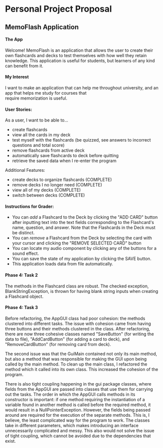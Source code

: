 # Personal Project Proposal

## MemoFlash Application


#### The App

Welcome! MemoFlash is an application that allows the user to create their own flashcards and decks to test themselves 
with how well they retain knowledge. This application is useful for students, but learners of any kind can benefit from it.

#### My Interest

I want to make an application that can help me throughout university, and an app that helps me study for courses that  
require memorization is useful.


#### User Stories:  

As a user, I want to be able to... 
- create flashcards
- view all the cards in my deck
- test myself with the flashcards (be quizzed, see answers to incorrect questions and total score)
- remove flashcards from active deck
- automatically save flashcards to deck before quitting
- retrieve the saved data when I re-enter the program

Additional Features: 
- create decks to organize flashcards (COMPLETE)
- remove decks I no longer need (COMPLETE)
- view all of my decks (COMPLETE)
- switch between decks (COMPLETE)

#### Instructions for Grader:
- You can *add* a Flashcard to the Deck by clicking the "ADD CARD" button after inputting text into the text fields 
corresponding to the Flashcard's name, question, and answer. Note that the Flashcards in the Deck must be distinct.
- You can *remove* a Flashcard from the Deck by selecting the card with your cursor and clicking the "REMOVE SELECTED 
CARD" button
- You can locate my audio component by clicking any of the buttons for a sound effect.
- You can save the state of my application by clicking the SAVE button.
- This application loads data from file automatically.

#### Phase 4: Task 2
The methods in the Flashcard class are robust. The checked exception, BlankStringException, is thrown for having 
blank string inputs when creating a Flashcard object.

#### Phase 4: Task 3
Before refactoring, the AppGUI class had poor cohesion: the methods clustered into different tasks. 
The issue with cohesion came from having three buttons and their methods clustered in the class. After refactoring, there are now 
three cohesive classes named "SaveButton" (for writing the data to file), "AddCardButton" (for adding a card to deck), 
and "RemoveCardButton" (for removing card from deck).

The second issue was that the GuiMain contained not only its main method, but also a method that was responsible for making
the GUI upon being called by the main method. To clean up the main class, I refactored the method which it called into its
own class. This increased the cohesion of the program.

There is also tight coupling happening in the gui package classes, where fields from the AppGUI are passed 
into classes that use them for carrying out the tasks. The order in which the AppGUI calls methods in its 
constructor is important: if one method requiring the instantiation of a variable found in another method is called
before the required method, it would result in a NullPointerException. However, the fields being passed around are 
required for the execution of the separate methods. This is, I believe, the least complicated way for the program to work.
The classes take in different parameters, which makes introducing an interface unnecessarily complicated and messy. This
also would not solve the issue of tight coupling, which cannot be avoided due to the dependencies that exist.